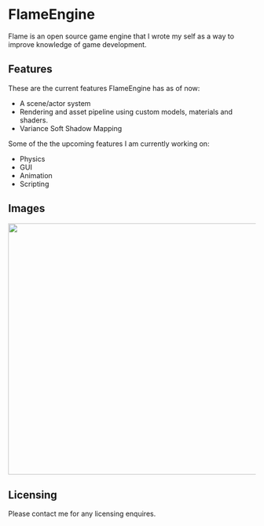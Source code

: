 # FlameEngine
Flame is an open source game engine that I wrote my self as a way to improve knowledge of game development.


## Features

These are the current features FlameEngine has as of now:

- A scene/actor system
- Rendering and asset pipeline using custom models, materials and shaders.
- Variance Soft Shadow Mapping

Some of the the upcoming features I am currently working on:

- Physics
- GUI
- Animation
- Scripting

## Images

<img src="https://media.discordapp.net/attachments/717866375212826705/773742234323124244/unknown.png" width="562" height="512">

## Licensing

Please contact me for any licensing enquires.
